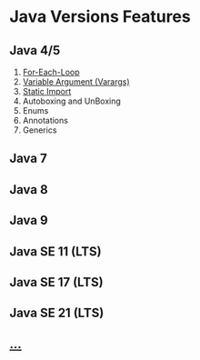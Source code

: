 # Java Versions Features

## Java 4/5
   1. [For-Each-Loop](https://github.com/vishal637yadav/JavaNewFeatures/blob/master/src/com/document/md/Java5-For-Each-Loop.md)
   2. [Variable Argument (Varargs)](https://github.com/vishal637yadav/JavaNewFeatures/blob/master/src/com/document/md/Java5-Variable-Argument.md)
   3. [Static Import](https://github.com/vishal637yadav/JavaNewFeatures/blob/master/src/com/document/md/Java5-Static-Import.md)
   4. Autoboxing and UnBoxing
   5. Enums
   6. Annotations
   7. Generics
      
## Java 7
## Java 8
## Java 9
## Java SE 11 (LTS)
## Java SE 17 (LTS)
## Java SE 21 (LTS)
## [...]()
   
